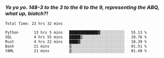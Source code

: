 ### ***Yo yo yo. 148-3 to the 3 to the 6 to the 9, representing the ABQ, what up, biatch?!***

<!--START_SECTION:waka-->

```txt
Total Time: 23 hrs 32 mins

Python       13 hrs 5 mins   █████████████▓░░░░░░░░░░░   55.13 %
SQL          4 hrs 55 mins   █████▒░░░░░░░░░░░░░░░░░░░   20.76 %
Rust         4 hrs 22 mins   ████▓░░░░░░░░░░░░░░░░░░░░   18.39 %
Bash         21 mins         ▒░░░░░░░░░░░░░░░░░░░░░░░░   01.51 %
YAML         21 mins         ▒░░░░░░░░░░░░░░░░░░░░░░░░   01.49 %
```

<!--END_SECTION:waka-->

<!--
**AJMC2002/AJMC2002** is a ✨ _special_ ✨ repository because its `README.md` (this file) appears on your GitHub profile.

Here are some ideas to get you started:

- 🔭 I’m currently working on ...
- 🌱 I’m currently learning ...
- 👯 I’m looking to collaborate on ...
- 🤔 I’m looking for help with ...
- 💬 Ask me about ...
- 📫 How to reach me: ...
- 😄 Pronouns: ...
- ⚡ Fun fact: ...
-->
